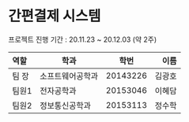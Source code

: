 # 간편결제 시스템
프로젝트 진행 기간 : 20.11.23 ~ 20.12.03 (약 2주)
<br>

| 역할 | 학과 | 학번 | 이름 |
| :- | - | :-: | -: |
| 팀 장 | 소프트웨어공학과 | 20143226 | 김광호 |
| 팀원1 | 전자공학과 | 20153046 | 이혜담 |
| 팀원2 | 정보통신공학과 | 20153113 | 정수학 |

